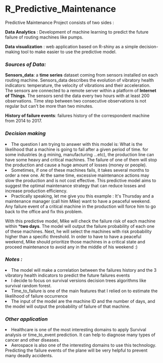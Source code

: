 # R_Predictive_Maintenance



Predictive Maintenance Project consists of two sides :

**Data Analytics** : Development of machine learning to predict the future failure of routing machines like pumps.

**Data visualization** : web application based on R-shiny as a simple decision-making tool to make easier to use the predictive model.


<h3><i>Sources of Data:</i></h3>

**Sensors_data**:  a **time series** dataset coming from sensors installed on each routing machine. Sensors_data describes the evolution of vibratory health indicators: temperature, the velocity of vibrations and their acceleration. The sensors are connected to a remote server within a platform of **Internet of Things**. The sensors send the data every two hours with at least 200 observations. Time step between two consecutive observations is not regular but can't be more than two minutes. 

**History of failure events**: failures history of the correspondent machine from 2014 to 2017. 




<h3><i>Decision making </i></h3>

<li> The question I am trying to answer with this model is: What is the likelihood that a machine is going to fail after a given period of time.
for some industries (e.g mining, manufacturing ...etc), the production line can have some heavy and critical machines. The failure of one of them
will stop the production and cause a huge amount of losses (money or people). 

<li> Sometimes, if one of these machines fails, it takes several months to order a new one.
At the same time, excessive maintenance actions may slow the production and is not cost effective. This predictive model aims to suggest the optimal maintenance strategy that can reduce losses and increase production efficiency.

<li> Practically speaking, let me give you this example : It's Thursday and a maintenance manager (call him Mike) want to have a peaceful weekend. 
Any failure event of a critical machine in the production will force him to go back to the office and fix this problem. 


With this predictive model, Mike will check the failure risk of each machine within ***two days**.
The model will output the failure probability of each one of these machines. Next, he will select the machines with risk probability higher than a specific threshold. In order to have to have a peaceful weekend, Mike should prioritize those machines in a critical state and proceed maintenance to avoid any
in the middle of his weekend :) 


<h3><i>Notes : </i></h3>

<li> The model will make a correlation between the failures history and the 3 vibratory health indicators to predict the future failures events

<li> I decide to focus on survival versions decision trees algorithms like survival random forest.

<li> Time_to_failure is one of the main features that I relied on to estimate the likelihood of failure occurrence 

<li> The input of the model are the machine ID and the number of days, and the model will output the probability of failure of that machine. 


<h3><i>Other application</i></h3>


<li> Healthcare is one of the most interesting domains to apply Survival analysis or time_to_event prediction. It can help to diagnose many types of cancer and other diseases. 
<li> Aerospace is also one of the interesting domains to use this technology. Predicting the failure events of the plane will be very helpful
to prevent many deadly accidents. 




